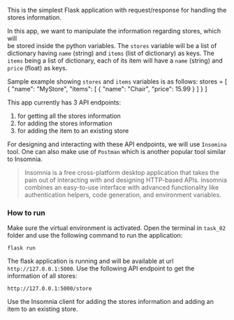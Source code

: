 This is the simplest Flask application with request/response for handling the stores information. 

In this app, we want to manipulate the information regarding stores, which will  
be stored inside the python variables. The `stores` variable will be a list of 
dictionary having `name` (string) and `items` (list of dictionary) as keys. 
The `items` being a list of dictionary, each of its item will have a `name` (string) 
and `price` (float) as keys. 

Sample example showing `stores` and `items` variables is as follows:
stores = [
    {
        "name": "MyStore",
        "items": [
            {
                "name": "Chair",
                "price": 15.99
            }
        ]
    }
]

This app currently has 3 API endpoints:
1. for getting all the stores information
2. for adding the stores information
3. for adding the item to an existing store

For designing and interacting with these API endpoints, we will use `Insomina` tool. 
One can also make use of `Postman` which is another popular tool similar to Insomnia.


> Insomnia is a free cross-platform desktop application that takes the pain out of interacting with and designing HTTP-based APIs. Insomnia combines an easy-to-use interface with advanced functionality like authentication helpers, code generation, and environment variables.

### How to run

Make sure the virtual environment is activated. Open the terminal in `task_02` folder 
and use the following command to run the application:

```
flask run
```

The flask application is running and will be available at url `http://127.0.0.1:5000`.
Use the following API endpoint to get the information of all stores:

```
http://127.0.0.1:5000/store
```

Use the Insomnia client for adding the stores information and adding an item to an
existing store.





